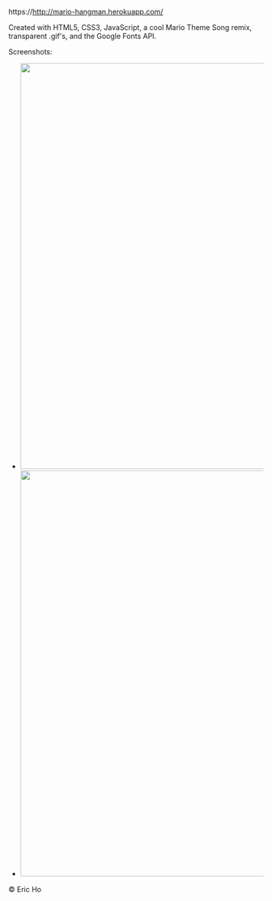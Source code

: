 https://http://mario-hangman.herokuapp.com/

Created with HTML5, CSS3, JavaScript, a cool Mario Theme Song remix, transparent .gif's, and the Google Fonts API.

Screenshots:

- <img src="https://raw.githubusercontent.com/eric-h0/marioHangman/master/screenshots/1.png" width="800px" height="auto"/>

- <img src="https://raw.githubusercontent.com/eric-h0/marioHangman/master/screenshots/2.png" width="800px" height="auto"/>

&copy; Eric Ho